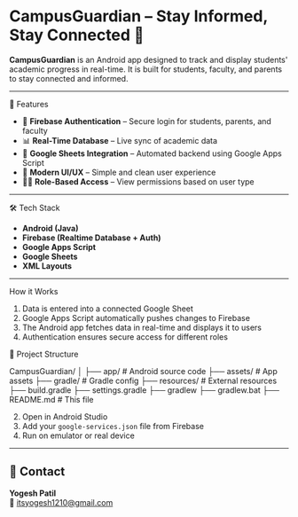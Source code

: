 # CampusGuardian – Stay Informed, Stay Connected 📱

**CampusGuardian** is an Android app designed to track and display students' academic progress in real-time. It is built for students, faculty, and parents to stay connected and informed.

---

🚀 Features

- 🔐 **Firebase Authentication** – Secure login for students, parents, and faculty
- 📊 **Real-Time Database** – Live sync of academic data
- 🔁 **Google Sheets Integration** – Automated backend using Google Apps Script
- 🎨 **Modern UI/UX** – Simple and clean user experience
- 🧑‍🏫 **Role-Based Access** – View permissions based on user type

---

 🛠️ Tech Stack

- **Android (Java)**
- **Firebase (Realtime Database + Auth)**
- **Google Apps Script**
- **Google Sheets**
- **XML Layouts**

---

 How it Works

1. Data is entered into a connected Google Sheet
2. Google Apps Script automatically pushes changes to Firebase
3. The Android app fetches data in real-time and displays it to users
4. Authentication ensures secure access for different roles

 📁 Project Structure

CampusGuardian/
│
├── app/ # Android source code
├── assets/ # App assets
├── gradle/ # Gradle config
├── resources/ # External resources
├── build.gradle
├── settings.gradle
├── gradlew
├── gradlew.bat
├── README.md # This file

2. Open in Android Studio
3. Add your `google-services.json` file from Firebase
4. Run on emulator or real device

---

## 📩 Contact

**Yogesh Patil**  
📧 itsyogesh1210@gmail.com  


